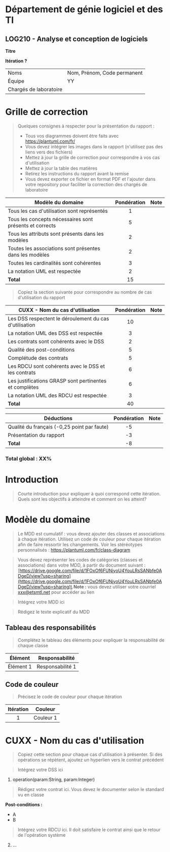 # Département de génie logiciel et des TI

## LOG210 - Analyse et conception de logiciels

**Titre**

**Itération ?**

|                      |                           |
|----------------------|---------------------------|
|Noms                  |Nom, Prénom, Code permanent|
|Équipe                |YY                         |
|Chargés de laboratoire|                           |

# Grille de correction

> Quelques consignes à respecter pour la présentation du rapport :
> - Tous vos diagrammes doivent être faits avec <https://plantuml.com/fr/>
> - Vous devez intégrer les images dans le rapport (n'utilisez pas des liens vers des fichiers)
> - Mettez à jour la grille de correction pour correspondre à vos cas d'utilisation
> - Mettez à jour la table des matières
> - Retirez les instructions du rapport avant la remise
> - Vous devez exporter ce fichier en format PDF et l'ajouter dans votre repository pour faciliter la correction des chargés de laboratoire

| Modèle du domaine                                       | Pondération | Note |
|---------------------------------------------------------|:-----------:|:----:|
| Tous les cas d'utilisation sont représentés             | 1           |      |
| Tous les concepts nécessaires sont présents et corrects | 5           |      |
| Tous les attributs sont présents dans les modèles       | 2           |      |
| Toutes les associations sont présentes dans les modèles | 2           |      |
| Toutes les cardinalités sont cohérentes                 | 3           |      |
| La notation UML est respectée                           | 2           |      |
| **Total**                                               | 15          |      |

> Copiez la section suivante pour correspondre au nombre de cas d'utilisation du rapport

| CUXX - Nom du cas d'utilisation                        | Pondération | Note |
|--------------------------------------------------------|:-----------:|:----:|
| Les DSS respectent le déroulement du cas d'utilisation | 10          |      |
| La notation UML des DSS est respectée                  | 3           |      |
| Les contrats sont cohérents avec le DSS                | 2           |      |
| Qualité des post-conditions                            | 5           |      |
| Complétude des contrats                                | 5           |      |
| Les RDCU sont cohérents avec le DSS et les contrats    | 6           |      |
| Les justifications GRASP sont pertinentes et complètes | 6           |      |
| La notation UML des RDCU est respectée                 | 3           |      |
| **Total**                                              | 40          |      |

| Déductions                                  | Pondération | Note |
|---------------------------------------------|:-----------:|:----:|
| Qualité du français (-0,25 point par faute) | -5          |      |
| Présentation du rapport                     | -3          |      |
| **Total**                                   | -8          |      |

### Total global : XX%

# Introduction

> Courte introduction pour expliquer à quoi correspond cette itération. Quels sont les objectifs à atteindre et comment on les atteint?

# Modèle du domaine

> Le MDD est cumulatif : vous devez ajouter des classes et associations à chaque itération. Utilisez un code de couleur pour chaque itération afin de faire ressortir les changements. Voir les stéréotypes personnalisés : <https://plantuml.com/fr/class-diagram>

> Vous devez représenter les codes de catégories (classes et associations) dans votre MDD, à partir du document suivant : [https://drive.google.com/file/d/1FOxOf6FUNjyoU4YouLRsSANbfe0ADgeD/view?usp=sharing](https://drive.google.com/file/d/1FOxOf6FUNjyoU4YouLRsSANbfe0ADgeD/view?usp=sharing)\
> **Note :** vous devez utiliser votre courriel <xxx@etsmtl.net> pour accéder au lien

> Intégrez votre MDD ici

> Rédigez le texte explicatif du MDD

## Tableau des responsabilités

> Complétez le tableau des éléments pour expliquer la responsabilité de chaque classe

|Élément|Responsabilité|
|---|---|
|Élément 1|Responsabilité 1|

## Code de couleur
> Précisez le code de couleur pour chaque itération

|Itération|Couleur   |
|:-------:|:--------:|
|1        |Couleur 1 |

# CUXX - Nom du cas d'utilisation

> Copiez cette section pour chaque cas d'utilisation à présenter. Si des opérations se répètent, ajoutez un hyperlien vers le contrat précédent

> Intégrez votre DSS ici

1. operation(param:String, param:Integer)

> Rédigez votre contrat ici. Vous devez le documenter selon le standard vu en classe

**Post-conditions :**
- A
- B

> Intégrez votre RDCU ici. Il doit satisfaire le contrat ainsi que le retour de l'opération système

2. ...
